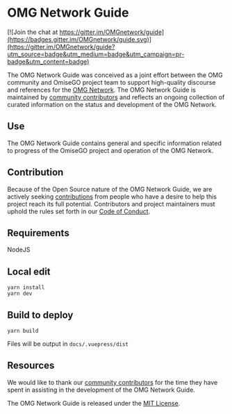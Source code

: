 # OMG Network Guide

[![Join the chat at https://gitter.im/OMGnetwork/guide](https://badges.gitter.im/OMGnetwork/guide.svg)](https://gitter.im/OMGnetwork/guide?utm_source=badge&utm_medium=badge&utm_campaign=pr-badge&utm_content=badge)

The OMG Network Guide was conceived as a joint effort between the OMG community and OmiseGO project team to support high-quality  discourse and references for the [OMG Network](https://omisego.network/). The OMG Network Guide is maintained by [community contributors](https://github.com/OMGnetwork/guide/graphs/contributors) and reflects an ongoing collection of curated information on the status and development of the OMG Network.

## Use

The OMG Network Guide contains general and specific information related to progress of the OmiseGO project and operation of the OMG Network.

## Contribution

Because of the Open Source nature of the OMG Network Guide, we are actively seeking [contributions](https://github.com/OMGnetwork/guide/blob/master/docs/contribute.md) from people who have a desire to help this project reach its full potential. Contributors and project maintainers must uphold the rules set forth in our [Code of Conduct](https://github.com/OMGnetwork/guide/blob/master/docs/code-of-conduct.md).

## Requirements

NodeJS

## Local edit

```
yarn install
yarn dev
```

## Build to deploy

```
yarn build
```

Files will be output in `docs/.vuepress/dist`

## Resources

We would like to thank our [community contributors](https://github.com/OMGnetwork/guide/graphs/contributors) for the time they have spent in assisting in the development of the OMG Network Guide.

The OMG Network Guide is released under the [MIT License](https://github.com/OMGnetwork/guide/blob/master/LICENSE).
